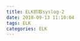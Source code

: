 ```yaml
---
title: ELK抓取syslog-2
date: 2018-09-13 11:10:04
tags: ELK
categories: ELK
---
```


<!-- more -->
